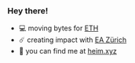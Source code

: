 ### Hey there!

- 💻 moving bytes for [ETH](https://tec.ee.ethz.ch/)
- ☄️ creating impact with [EA Zürich](https://www.eazurich.org/)
- 🚀 you can find me at [heim.xyz](https://heim.xyz)
